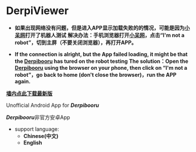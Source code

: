 # DerpiViewer

- **如果出现网络没有问题，但是进入APP显示加载失败的的情况，可能是因为[小呆网](https://derpibooru.org/)打开了机器人测试**
**解决办法：手机浏览器打开[小呆网](https://derpibooru.org/)，点击“I'm not a robot”，切到主屏（不要关闭浏览器），再打开APP。**

- **If the connection is alright, but the App failed loading, it might be that the [Derpibooru](https://derpibooru.org/) has tured on the robot testing**
**The solution：Open the [Derpibooru](https://derpibooru.org/) using the browser on your phone, then click on “I'm not a robot”，go back to home (don't close the browser)，run the APP again.**

**[墙内点此下载最新版](http://39.105.48.87:8080/download/release-latest.apk)**

Unofficial Android App for ***Derpibooru***

***Derpibooru***非官方安卓App

- support language: 
  - **Chinese(中文)**
  - **English**
